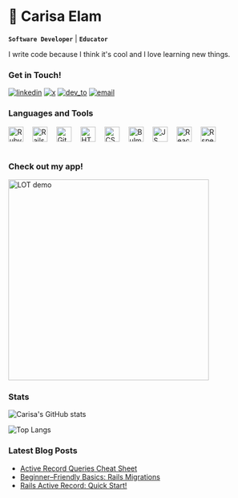 <h1> 👋 Carisa Elam</h1>

**`Software Developer`** | **`Educator`**

I write code because I think it's cool and I love learning new things.

<h3>Get in Touch!</h3>
<p>
  <a href="https://www.linkedin.com/in/carisa-elam-097368239">
     <img alt="linkedin" title="Connect on LinkedIn" src="https://custom-icon-badges.demolab.com/badge/-LinkedIn-blue?style=for-the-badge&logoColor=white&logo=person"/></a>

  <a href="https://x.com/carisa_may">
     <img alt="x" title="Connect on X" src="https://custom-icon-badges.demolab.com/badge/-Twitter%20/%20X-black?style=for-the-badge&logoColor=white&logo=heart"/></a>

  <a href="https://dev.to/carisaelam">
     <img alt="dev_to" title="Follow Me on Dev.to" src="https://custom-icon-badges.demolab.com/badge/-DEV.to-gold?style=for-the-badge&logoColor=black&logo=pencil"/></a> 
 
   <a href="mailto:carisaelam@gmail.com">
     <img alt="email" title="Email me" src="https://custom-icon-badges.demolab.com/badge/-Email-indigo?style=for-the-badge&logoColor=white&logo=mail"/></a> 
</p>

<h3>Languages and Tools</h3>
<div>
   <img alt="Ruby" width="30px" style="padding-right:14px; vertical-align:middle;"  src="https://cdn.jsdelivr.net/gh/devicons/devicon@latest/icons/ruby/ruby-original.svg" />
   
   <img alt="Rails" width="30px" style="padding-right:14px; vertical-align:middle;"  src="https://cdn.jsdelivr.net/gh/devicons/devicon@latest/icons/rails/rails-plain.svg" />
   
   <img alt="Git" width="30px" style="padding-right:14px; vertical-align:middle;"  src="https://cdn.jsdelivr.net/gh/devicons/devicon@latest/icons/git/git-original.svg" />
   
   <img alt="HTML" width="30px" style="padding-right:14px; vertical-align:middle;"  src="https://cdn.jsdelivr.net/gh/devicons/devicon@latest/icons/html5/html5-original.svg" />
   
   <img alt="CSS" width="30px" style="padding-right:14px; vertical-align:middle;"  src="https://cdn.jsdelivr.net/gh/devicons/devicon@latest/icons/css3/css3-original.svg" />
   
   <img alt="Bulma" width="30px" style="padding-right:14px; vertical-align:middle;"  src="https://cdn.jsdelivr.net/gh/devicons/devicon@latest/icons/bulma/bulma-plain.svg" />
   
   <img alt="JS" width="30px" style="padding-right:14px; vertical-align:middle;"  src="https://cdn.jsdelivr.net/gh/devicons/devicon@latest/icons/javascript/javascript-original.svg" />
   
   <img alt="React" width="30px" style="padding-right:14px; vertical-align:middle;"  src="https://cdn.jsdelivr.net/gh/devicons/devicon@latest/icons/react/react-original.svg" />
   
   <img alt="Rspec" width="30px" style="padding-right:14px; vertical-align:middle;" src="https://cdn.jsdelivr.net/gh/devicons/devicon@latest/icons/rspec/rspec-original.svg" />
</div>

<h1></h1>

<h3>Check out my app!</h3>
<img src="assets/images/LOT-demo-910.gif" alt="LOT demo" style="width:400px; height: auto;">

<h3>Stats</h3>

![Carisa's GitHub stats](https://github-readme-stats.vercel.app/api?username=carisaelam&show=prs_merged&show_icons=true&hide=prs,issues,stars&theme=flag-india&theme=transparent&hide_rank=true&custom_title=GitHub%20Stats)

![Top Langs](https://github-readme-stats.vercel.app/api/top-langs/?username=carisaelam&layout=compact)

<h3>Latest Blog Posts</h3>

<!-- BLOG-POST-LIST:START -->
- [Active Record Queries Cheat Sheet](https://dev.to/carisaelam/active-record-queries-cheat-sheet-3ppi)
- [Beginner–Friendly Basics: Rails Migrations](https://dev.to/carisaelam/beginner-friendly-basics-rails-migrations-n61)
- [Rails Active Record: Quick Start!](https://dev.to/carisaelam/active-record-quick-start-46o5)
<!-- BLOG-POST-LIST:END -->
